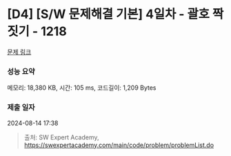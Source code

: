 # [D4] [S/W 문제해결 기본] 4일차 - 괄호 짝짓기 - 1218 

[문제 링크](https://swexpertacademy.com/main/code/problem/problemDetail.do?contestProbId=AV14eWb6AAkCFAYD) 

### 성능 요약

메모리: 18,380 KB, 시간: 105 ms, 코드길이: 1,209 Bytes

### 제출 일자

2024-08-14 17:38



> 출처: SW Expert Academy, https://swexpertacademy.com/main/code/problem/problemList.do